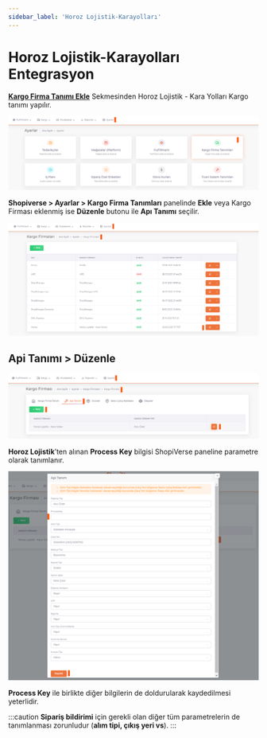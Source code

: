 ```yaml
---
sidebar_label: 'Horoz Lojistik-Karayolları'
---
```


# Horoz Lojistik-Karayolları Entegrasyon

**[Kargo Firma Tanımı Ekle](/docs/dashboard/dashboard-tutorial/settings/cargo)** Sekmesinden Horoz Lojistik - Kara Yolları Kargo tanımı yapılır.

![CargoFirma](../cargo-entegration/img/CargoFirma.png)

**Shopiverse > Ayarlar > Kargo Firma Tanımları** panelinde **Ekle** veya Kargo Firması eklenmiş ise **Düzenle** butonu ile **Apı Tanımı** seçilir.

![CargoFirmaEdit](../cargo-entegration/img/CargoFirmaEdit.png)

## Api Tanımı > Düzenle

![CargoFirmaEditApi](../cargo-entegration/img/CargoFirmaEditApi.png)

**Horoz Lojistik**’ten alınan **Process Key** bilgisi ShopiVerse paneline parametre olarak tanımlanır. 

![CargoFirmaEditPeocess](../cargo-entegration/img/CargoFirmaEditApiProcess.png)


**Process Key** ile birlikte diğer bilgilerin de doldurularak kaydedilmesi yeterlidir. 

:::caution
**Sipariş bildirimi** için gerekli olan diğer tüm parametrelerin de tanımlanması zorunludur (**alım tipi, çıkış yeri vs**). 
:::
 